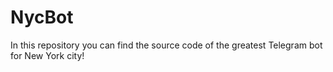 # NycBot
In this repository you can find the source code of the greatest Telegram bot for New York city!
